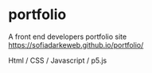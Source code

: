 # portfolio
A front end developers portfolio site
https://sofiadarkeweb.github.io/portfolio/

Html / CSS / Javascript / p5.js 
